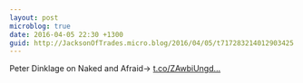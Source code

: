 ```yaml
---
layout: post
microblog: true
date: 2016-04-05 22:30 +1300
guid: http://JacksonOfTrades.micro.blog/2016/04/05/t717283214012903425.html
---
```

Peter Dinklage on Naked and Afraid→ [t.co/ZAwbiUngd...](https://t.co/ZAwbiUngdZ)
